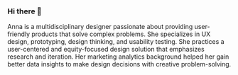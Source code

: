 ### Hi there 👋 

Anna is a multidisciplinary designer passionate about providing user-friendly products that solve complex problems. She specializes in UX design, prototyping, design thinking, and usability testing. She practices a user-centered and equity-focused design solution that emphasizes research and iteration. Her marketing analytics background helped her gain better data insights to make design decisions with creative problem-solving. 


<!--
**annadelahsiao/annadelahsiao** is a ✨ _special_ ✨ repository because its `README.md` (this file) appears on your GitHub profile.

Here are some ideas to get you started:

- 🔭 I’m currently working on ...
- 🌱 I’m currently learning ...
- 👯 I’m looking to collaborate on ...
- 🤔 I’m looking for help with ...
- 💬 Ask me about ...
- 📫 How to reach me: ...
- 😄 Pronouns: ...
- ⚡ Fun fact: ...
-->
